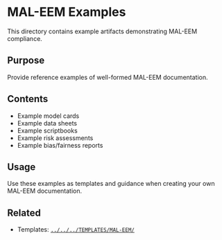 # MAL-EEM Examples

This directory contains example artifacts demonstrating MAL-EEM compliance.

## Purpose

Provide reference examples of well-formed MAL-EEM documentation.

## Contents

- Example model cards
- Example data sheets
- Example scriptbooks
- Example risk assessments
- Example bias/fairness reports

## Usage

Use these examples as templates and guidance when creating your own MAL-EEM documentation.

## Related

- Templates: [`../../../TEMPLATES/MAL-EEM/`](../../../TEMPLATES/MAL-EEM/)

